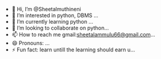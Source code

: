 - 👋 Hi, I’m @Sheetalmuthineni
- 👀 I’m interested in python, DBMS ...
- 🌱 I’m currently learning python ...
- 💞️ I’m looking to collaborate on python...
- 📫 How to reach me gmail:sheetalammulu66@gmail.com...
- 😄 Pronouns: ...
- ⚡ Fun fact: learn untill the learning should earn u...

<!---
Sheetalmuthineni/Sheetalmuthineni is a ✨ special ✨ repository because its `README.md` (this file) appears on your GitHub profile.
You can click the Preview link to take a look at your changes.
--->
